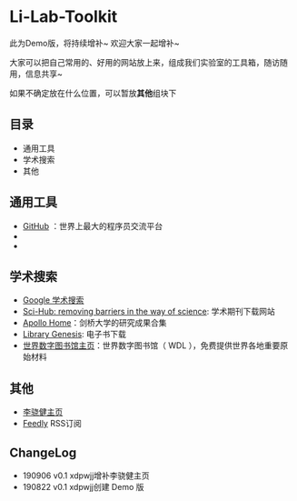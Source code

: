 # Li-Lab-Toolkit

此为Demo版，将持续增补~ 欢迎大家一起增补~

大家可以把自己常用的、好用的网站放上来，组成我们实验室的工具箱，随访随用，信息共享~

如果不确定放在什么位置，可以暂放**其他**组块下

## 目录

- 通用工具
- 学术搜索
- 其他

## 通用工具

- [GitHub](https://github.com/) ：世界上最大的程序员交流平台
- []()
- []()

## 学术搜索

- [Google 学术搜索](https://scholar.google.com/) 
- [Sci-Hub: removing barriers in the way of science](http://sci-hub.tw/): 学术期刊下载网站
- [Apollo Home](https://www.repository.cam.ac.uk/)：剑桥大学的研究成果合集
- [Library Genesis](http://gen.lib.rus.ec/): 电子书下载
- [世界数字图书馆主页](https://www.wdl.org/zh/)：世界数字图书馆（ WDL ），免费提供世界各地重要原始材料

## 其他

- [李骁健主页](http://bcbdi.siat.ac.cn/index.php/member/showMember/nid/13.shtml)
- [Feedly](https://feedly.com/) RSS订阅

## ChangeLog

- 190906 v0.1 xdpwjj增补李骁健主页
- 190822 v0.1 xdpwjj创建 Demo 版
